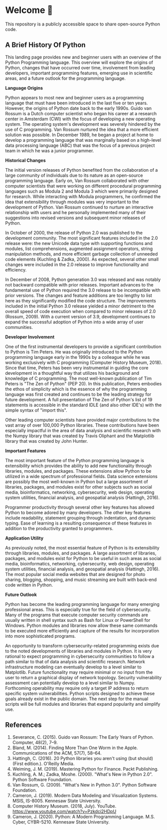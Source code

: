 # Welcome 👋

This repository is a publicly accessible space to share open-source Python code.

## A Brief History Of Python

This landing page provides new and beginner users with an overview of the Python Programming language. This overview will explore the origins of Python, changes that have occurred over time, involvement from leading developers, important programming features, emerging use in scientific areas, and a future outlook for the programming language.

**Language Origins**

Python appears to most new and beginner users as a programming language that must have been introduced in the last five or ten years. However, the origins of Python date back to the early 1990s. Guido van Rossum is a Dutch computer scientist who began his career at a research center in Amsterdam (CWI) with the focus of developing a new operating system. The operating system's development was severely hindered by the use of C programming. Van Rossum nurtured the idea that a more efficient solution was possible. In December 1989, he began a project at home to develop a programming language that was marginally based on a high-level data processing language (ABC) that was the focus of a previous project team in which he was a junior programmer.

**Historical Changes**

The initial version releases of Python benefited from the collaboration of a large community of individuals due to its nature as an open-source programming language. Early on, Van Rossum collaborated with other computer scientists that were working on different procedural programming languages such as Modula 2 and Modula 3 which were primarily designed for research. While interacting with Modula programmers, he confirmed the idea that extensibility through modules was very important to the development of Python. Van Rossum continued to nurture an interactive relationship with users and he personally implemented many of their suggestions into revised versions and subsequent minor releases of Python.

In October of 2000, the release of Python 2.0 was published to the development community. The most significant features included in the 2.0 release were: the new Unicode data type with supporting functions and modules, list comprehensions, augmented assignment operators, string manipulation methods, and more efficient garbage collection of unneeded code elements (Kuchling & Zadka, 2000). As expected, several other small changes were included in the 2.0 release to improve functionality and efficiency. 

In December of 2008, Python generation 3.0 was released and was notably not backward compatible with prior releases. Important advances to the fundamental use of Python required the 3.0 release to be incompatible with prior versions. The changes and feature additions are too lengthy to list here as they significantly modified the code structure. The improvements included in the initial Python 3.0 release yielded a minor detriment to the overall speed of code execution when compared to minor releases of 2.0 (Rossum, 2009). With a current version of 3.9, development continues to expand the successful adoption of Python into a wide array of user communities.

**Developer Involvement**

One of the first instrumental developers to provide a significant contribution to Python is Tim Peters. He was originally introduced to the Python programming language early in the 1990s by a colleague while he was working exclusively with C programming (Computer History Museum, 2018). Since that time, Peters has been very instrumental in guiding the core development in a thoughtful way that utilizes his background and knowledge of C programming. The most well-known publication of Tim Peters is "The Zen of Python" (PEP 20). In this publication, Peters embodies the ethos of simplicity which is the essence of why the programming language was first created and continues to be the leading strategy for future development. A full presentation of The Zen of Python's list of 19 statements is accessible in the standard IDLE (and also other IDE's) with the simple syntax of "import this".

Other leading computer scientists have provided major contributions to the vast array of over 100,000 Python libraries. These contributions have been especially impactful in the area of data analysis and scientific research with the Numpy library that was created by Travis Oliphant and the Matplotlib library that was created by John Hunter.

**Important Features**

The most important feature of the Python programming language is extensibility which provides the ability to add new functionality through libraries, modules, and packages. These extensions allow Python to be utilized in a wide spectrum of professional fields. Data science extensions are possibly the most well-known in Python but a large assortment of libraries, packages, and modules exist for other subjects such as social media, bioinformatics, networking, cybersecurity, web design, operating system utilities, financial analysis, and geospatial analysis (Hattingh, 2016). 

Programmer productivity through several other key features has allowed Python to become adored by many developers. The other key features include readability, statement grouping through indentation, and dynamic typing. Ease of learning is a resulting consequence of these features in addition to the productivity granted to programmers.

**Application Utility**

As previously noted, the most essential feature of Python is its extensibility through libraries, modules, and packages. A large assortment of libraries, packages, and modules exist for Python to be useful in such areas as social media, bioinformatics, networking, cybersecurity, web design, operating system utilities, financial analysis, and geospatial analysis (Hattingh, 2016). The most popular social media websites that are designed for photo sharing, blogging, shopping, and music streaming are built with back-end code written in Python. 

**Future Outlook**

Python has become the leading programming language for many emerging professional areas. This is especially true for the field of cybersecurity. Many of the programs that execute computer security commands are usually written in shell syntax such as Bash for Linux or PowerShell for Windows. Python modules and libraries now allow these same commands to be executed more efficiently and capture of the results for incorporation into more sophisticated programs.

An opportunity to transform cybersecurity-related programming exists due to the noted developments of libraries and modules in Python. It is very rational to expect programming in cybersecurity communities to follow a path similar to that of data analysis and scientific research. Network infrastructure modeling can eventually develop to a level similar to Matplotlib. Future functionality may require minimal or no input from the user to return a graphical display of network topology. Security vulnerability assessment can potentially develop to a level similar to Numpy. Forthcoming operability may require only a target IP address to return specific system vulnerabilities. Python scripts designed to achieve these goals already exist in the public domain. The next step for the manual scripts will be full modules and libraries that expand popularity and simplify use.


## References

1) Severance, C. (2015). Guido van Rossum: The Early Years of Python. Computer, 48(2), 7–9.
2) Bland, M. (2014). Finding More Than One Worm in the Apple. Communications of the ACM, 57(7), 58–64.
3) Hattingh, C. (2016). 20 Python libraries you aren't using (but should) (First edition.). O'Reilly Media.
4) Weiming, J. M. (2019). Mastering Python for Finance. Packt Publishing.
5) Kuchling, A. M.; Zadka, Moshe. (2000). "What's New in Python 2.0". Python Software Foundation.
6) Van Rossum, G. (2009). "What's New in Python 3.0". Python Software Foundation.
7) Cameron, J. (2019). Modern Data Modeling and Visualization Systems. MSIS, IS-8005. Kennesaw State University.
8) Computer History Museum. (2018, July). YouTube. https://www.youtube.com/watch?v=Pzkdci2HDpU
9) Cameron, J. (2020). Python: A Modern Programming Language. M.S. Cyber, CYBR-5210. Kennesaw State University.







